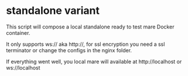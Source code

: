 # standalone variant
This script will compose a local standalone ready to test mare Docker container.

It only supports ws:// aka http://, for ssl encryption you need a ssl terminator or change the configs in the nginx folder.

If everything went well, you local mare will available at http://localhost or ws://localhost


